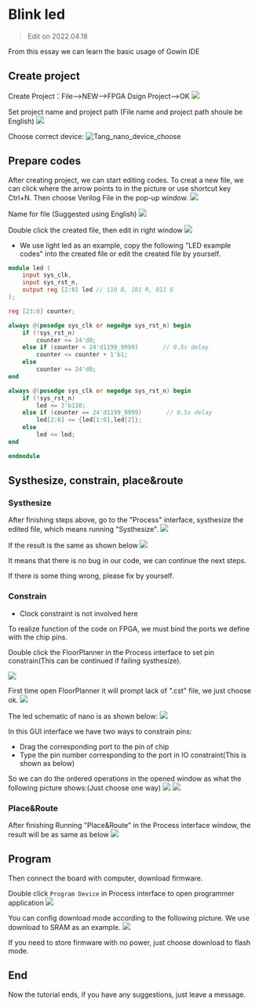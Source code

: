 # Blink led

> Edit on 2022.04.18

From this essay we can learn the basic usage of Gowin IDE

## Create project

Create Project：File-->NEW-->FPGA Dsign Project-->OK
![](./../../../../../zh/tang/Tang-Nano/assets/LED-1.png)

Set project name and project path (File name and project path shoule be English)
![](./../../../../../zh/tang/Tang-Nano/assets/LED-2.png)

Choose correct device: 
![Tang_nano_device_choose](./../../../../../zh/tang/Tang-Nano/examples/led/assets/Nano_device_choose.png)

## Prepare codes

After creating project, we can start editing codes. 
To creat a new file, we can click where the arrow points to in the picture or use shortcut key Ctrl+N.
Then choose Verilog File in the pop-up window.
![](./../../../../../zh/tang/Tang-Nano/assets/LED-5.png)

Name for file (Suggested using English)
![](./../../../../../zh/tang/Tang-Nano/assets/LED-6.png)

Double click the created file, then edit in right window
![](./../../../../../zh/tang/Tang-Nano/assets/LED-7.png)

- We use light led as an example, copy the following "LED example codes" into the created file or edit the created file by yourself.  

~~~v
module led (
    input sys_clk,
    input sys_rst_n,
    output reg [2:0] led // 110 B, 101 R, 011 G
);

reg [23:0] counter;

always @(posedge sys_clk or negedge sys_rst_n) begin
    if (!sys_rst_n)
        counter <= 24'd0;
    else if (counter < 24'd1199_9999)       // 0.5s delay
        counter <= counter + 1'b1;
    else
        counter <= 24'd0;
end

always @(posedge sys_clk or negedge sys_rst_n) begin
    if (!sys_rst_n)
        led <= 3'b110;
    else if (counter == 24'd1199_9999)       // 0.5s delay
        led[2:0] <= {led[1:0],led[2]};
    else
        led <= led;
end

endmodule
~~~

## Systhesize, constrain, place&route

### Systhesize

After finishing steps above, go to the "Process" interface, systhesize the edited file, which means running "Systhesize". 
![](./../../../../../zh/tang/Tang-Nano-9K/nano_9k/nano_9k_synthsize.png)

If the result is the same as shown below
![](./../../../../../zh/tang/Tang-Nano/assets/LED.png) 

It means that there is no bug in our code, we can continue the next steps. 

If there is some thing wrong, please fix by yourself. 

### Constrain

- Clock constraint is not involved here

To realize function of the code on FPGA, we must bind the ports we define with the chip pins.

Double click the FloorPlanner in the Process interface to set pin constrain(This can be continued if failing systhesize). 

![](./../../../../../zh/tang/assets/examples/led_pjt_2.png)

First time open FloorPlanner it will prompt lack of ".cst" file, we just choose ok. 
![](./../../../../../zh/tang/Tang-Nano/assets/LED-9.png)

The led schematic of nano is as shown below:
![](./../../../../../zh/tang/Tang-Nano/examples/led/assets/nano_led_pins.png)

In this GUI interface we have two ways to constrain pins:
- Drag the corresponding port to the pin of chip
- Type the pin number corresponding to the port in IO constraint(This is shown as below)

So we can do the ordered operations in the opened window as what the following picture shows:(Just choose one way)
![](./../../../../../zh/tang/Tang-Nano/examples/led/assets/pin_constrain_1.png)
![](./../../../../../zh/tang/Tang-Nano/examples/led/assets/pin_constrain_2.png)

### Place&Route

After finishing Running "Place&Route" in the Process interface window, the result will be as same as below
![](./../../../../../zh/tang/Tang-Nano/examples/led/assets/RGB_LED_Place&Route.png)

## Program

Then connect the board with computer, download firmware.

Double click `Program Device` in Process interface to open programmer application
![](./../../../../../zh/tang/Tang-Nano/examples/led/assets//Open_Programmer.png)

You can config download mode according to the following picture.
We use download to SRAM as an example.
![](./../../../../../zh/tang/Tang-Nano/examples/led/assets/tang-nano-programmer-config.png)

If you need to store firmware with no power, just choose download to flash mode.

## End

Now the tutorial ends, if you have any suggestions, just leave a message.
